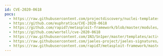 ```yaml
---
id: CVE-2020-0618
pocs:
  - https://raw.githubusercontent.com/projectdiscovery/nuclei-templates/master/cves/2020/CVE-2020-0618.yaml
  - https://github.com/euphrat1ca/CVE-2020-0618
  - https://github.com/rapid7/metasploit-framework/blob/master/modules/exploits/windows/http/ssrs_navcorrector_viewstate.rb
  - https://github.com/wortell/cve-2020-0618
  - https://raw.githubusercontent.com/1N3/Sn1per/master/templates/active/CVE-2020-0618_-_Remote_Code_Execution_SQL_Server_Reporting_Services.sh
  - https://raw.githubusercontent.com/jaeles-project/jaeles-signatures/master/cves/sql-srs-rce-cve-2020-0618.yaml
  - https://raw.githubusercontent.com/rapid7/metasploit-framework/master/modules/exploits/windows/http/ssrs_navcorrector_viewstate.rb
---
```

